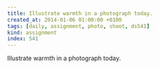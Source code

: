 ```yaml
---
title: Illustrate warmth in a photograph today.
created_at: 2014-01-06 01:00:00 +0100
tags: [daily, assignment, photo, shoot, ds541]
kind: assignment
index: 541
---
```


Illustrate warmth in a photograph today.
